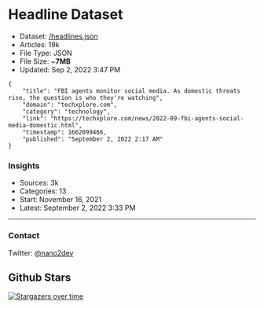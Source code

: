 # Headline Dataset

- Dataset: [/headlines.json](https://raw.githubusercontent.com/fwd/news/master/headlines.json) 
- Articles: 19k
- File Type: JSON
- File Size: ~**7MB**
- Updated: Sep 2, 2022 3:47 PM

```
{
    "title": "FBI agents monitor social media. As domestic threats rise, the question is who they're watching",
    "domain": "techxplore.com",
    "category": "technology",
    "link": "https://techxplore.com/news/2022-09-fbi-agents-social-media-domestic.html",
    "timestamp": 1662099466,
    "published": "September 2, 2022 2:17 AM"
}
```

### Insights

- Sources: 3k
- Categories: 13
- Start: November 16, 2021
- Latest: September 2, 2022 3:33 PM

---

### Contact 

Twitter: [@nano2dev](https://twitter.com/nano2dev)

## Github Stars

[![Stargazers over time](https://starchart.cc/fwd/news.svg)](https://starchart.cc/fwd/news)
